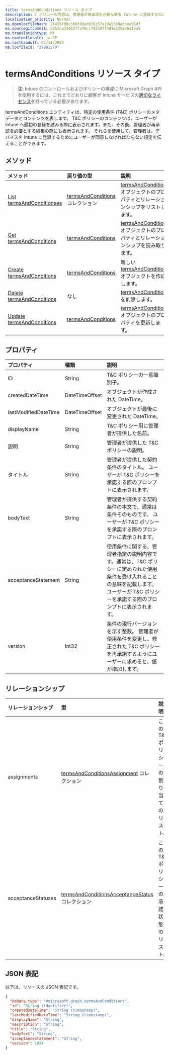 ```yaml
---
title: termsAndConditions リソース タイプ
description: C ポリシーの内容は、管理者が再承認を必要な場所 Intune に登録するのには、最初の試行時に、その後の編集時にユーザーに提示されます。 それらを使用して、管理者は、デバイスを Intune に登録するためにユーザーが同意しなければならない規定を伝えることができます。
localization_priority: Normal
ms.openlocfilehash: 2f435f08c306f8dadd76257e19a53c9a6cee95d7
ms.sourcegitcommit: d2b3ca32602ffa76cc7925d7f4d1e2258e611ea5
ms.translationtype: MT
ms.contentlocale: ja-JP
ms.lasthandoff: 01/11/2019
ms.locfileid: "27881579"
---
```

# <a name="termsandconditions-resource-type"></a>termsAndConditions リソース タイプ

> **注:** Intune のコントロールおよびポリシーの構成に Microsoft Graph API を使用するには、これまでどおりに顧客が Intune サービスの[適切なライセンス](https://go.microsoft.com/fwlink/?linkid=839381)を持っている必要があります。

termsAndConditions エンティティは、特定の使用条件 (T&C) ポリシーのメタデータとコンテンツを表します。 T&C ポリシーのコンテンツは、ユーザーが Intune へ最初の登録を試みる際に表示されます。また、その後、管理者が再承認を必要とする編集の際にも表示されます。 それらを使用して、管理者は、デバイスを Intune に登録するためにユーザーが同意しなければならない規定を伝えることができます。
## <a name="methods"></a>メソッド
|メソッド|戻り値の型|説明|
|:---|:---|:---|
|[List termsAndConditionses](../api/intune-companyterms-termsandconditions-list.md)|[termsAndConditions](../resources/intune-companyterms-termsandconditions.md) コレクション|[termsAndConditions](../resources/intune-companyterms-termsandconditions.md) オブジェクトのプロパティとリレーションシップをリストします。|
|[Get termsAndConditions](../api/intune-companyterms-termsandconditions-get.md)|[termsAndConditions](../resources/intune-companyterms-termsandconditions.md)|[termsAndConditions](../resources/intune-companyterms-termsandconditions.md) オブジェクトのプロパティとリレーションシップを読み取ります。|
|[Create termsAndConditions](../api/intune-companyterms-termsandconditions-create.md)|[termsAndConditions](../resources/intune-companyterms-termsandconditions.md)|新しい [termsAndConditions](../resources/intune-companyterms-termsandconditions.md) オブジェクトを作成します。|
|[Delete termsAndConditions](../api/intune-companyterms-termsandconditions-delete.md)|なし|[termsAndConditions](../resources/intune-companyterms-termsandconditions.md) を削除します。|
|[Update termsAndConditions](../api/intune-companyterms-termsandconditions-update.md)|[termsAndConditions](../resources/intune-companyterms-termsandconditions.md)|[termsAndConditions](../resources/intune-companyterms-termsandconditions.md) オブジェクトのプロパティを更新します。|

## <a name="properties"></a>プロパティ
|プロパティ|種類|説明|
|:---|:---|:---|
|ID|String|T&C ポリシーの一意識別子。|
|createdDateTime|DateTimeOffset|オブジェクトが作成された DateTime。|
|lastModifiedDateTime|DateTimeOffset|オブジェクトが最後に変更された DateTime。|
|displayName|String|T&C ポリシー用に管理者が提供した名前。 |
|説明|String|管理者が提供した T&C ポリシーの説明。|
|タイトル|String|管理者が提供した契約条件のタイトル。 ユーザーが T&C ポリシーを承諾する際のプロンプトに表示されます。|
|bodyText|String|管理者が提供する契約条件の本文で、通常は条件そのものです。 ユーザーが T&C ポリシーを承諾する際のプロンプトに表示されます。|
|acceptanceStatement|String|使用条件に関する、管理者指定の説明内容です。通常は、T&C ポリシーに定められた使用条件を受け入れることの意味を記載します。 ユーザーが T&C ポリシーを承諾する際のプロンプトに表示されます。|
|version|Int32|条件の現行バージョンを示す整数。 管理者が使用条件を変更し、修正された T&C ポリシーを再承諾するようにユーザーに求めると、値が増加します。|

## <a name="relationships"></a>リレーションシップ
|リレーションシップ|型|説明|
|:---|:---|:---|
|assignments|[termsAndConditionsAssignment](../resources/intune-companyterms-termsandconditionsassignment.md) コレクション|この T&C ポリシーの割り当てのリスト。|
|acceptanceStatuses|[termsAndConditionsAcceptanceStatus](../resources/intune-companyterms-termsandconditionsacceptancestatus.md) コレクション|この T&C ポリシーの承諾状態のリスト。|

## <a name="json-representation"></a>JSON 表記
以下は、リソースの JSON 表記です。
<!-- {
  "blockType": "resource",
  "keyProperty": "id",
  "@odata.type": "microsoft.graph.termsAndConditions"
}
-->
``` json
{
  "@odata.type": "#microsoft.graph.termsAndConditions",
  "id": "String (identifier)",
  "createdDateTime": "String (timestamp)",
  "lastModifiedDateTime": "String (timestamp)",
  "displayName": "String",
  "description": "String",
  "title": "String",
  "bodyText": "String",
  "acceptanceStatement": "String",
  "version": 1024
}
```



